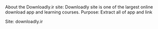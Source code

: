 About the Downloadly.ir site:
    Downloadly site is one of the largest online download app and learning courses.
Purpose:
    Extract all of app and link

Site: 
    downloadly.ir
